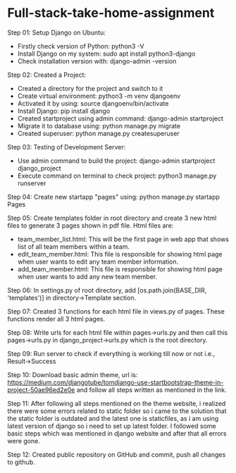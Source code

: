# Full-stack-take-home-assignment

Step 01: Setup Django on Ubuntu:

- Firstly check version of Python:
  python3 -V
- Install Django on my system:
  sudo apt install python3-django
- Check installation version with:
  django-admin -version


Step 02: Created a Project:

- Created a directory for the project and switch to it
- Create virtual environment:
  python3 -m venv djangoenv
- Activated it by using:
  source djangoenv/bin/activate
- Install Django:
  pip install django
- Created startproject using admin command:
  django-admin startproject
- Migrate it to database using:
  python manage.py migrate
- Created superuser:
  python manage.py createsuperuser

Step 03: Testing of Development Server:

- Use admin command to build the project:
  django-admin startproject django_project
- Execute command on terminal to check project:
  python3 manage.py runserver

Step 04: Create new startapp "pages" using:
python manage.py startapp Pages

Step 05: Create templates folder in root directory and create 3 new html files to generate 3 pages shown in pdf file. Html files are:

- team_member_list.html: This will be the first page in web app that shows list of all team members within a team.
- edit_team_member.html: This file is responsible for showing html page when user wants to edit any team member information.
- add_team_member.html: This file is responsible for showing html page when user wants to add any new team member.

Step 06: In settings.py of root directory, add [os.path.join(BASE_DIR, 'templates')] in directory->Template section.

Step 07: Created 3 functions for each html file in views.py of pages. These functions render all 3 html pages.

Step 08: Write urls for each html file within pages->urls.py and then call this pages->urls.py in django_project->urls.py which is the root directory.

Step 09: Run server to check if everything is working till now or not i.e., Result->Success

Step 10: Download basic admin theme, url is: https://medium.com/djangotube/tomdjango-use-startbootstrap-theme-in-project-50ae96ed2e0e and follow all steps written as mentioned in the link.

Step 11: After following all steps mentioned on the theme website, i realized there were some errors related to static folder so i came to the solution that the static folder is outdated and the latest one is staticfiles, as i am using latest version of django so i need to set up latest folder. I followed some basic steps which was mentioned in django website and after that all errors were gone.

Step 12: Created public repository on GitHub and commit, push all changes to github.
